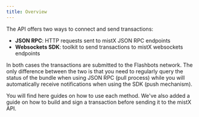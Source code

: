 ```yaml
---
title: Overview
---
```


The API offers two ways to connect and send transactions:

- **JSON RPC**: HTTP requests sent to mistX JSON RPC endpoints
- **Websockets SDK**: toolkit to send transactions to mistX websockets endpoints

In both cases the transactions are submitted to the Flashbots network. The only difference between the two is that you need to regularly query the status of the bundle when using JSON RPC (pull process) while you will automatically receive notifications when using the SDK (push mechanism).

You will find here guides on how to use each method. We've also added a guide on how to build and sign a transaction before sending it to the mistX API.
